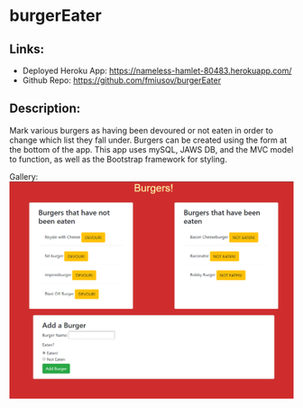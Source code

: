 # burgerEater

## Links: 
- Deployed Heroku App: https://nameless-hamlet-80483.herokuapp.com/
- Github Repo: https://github.com/fmiusov/burgerEater

## Description:
Mark various burgers as having been devoured or not eaten in order to change which list they fall under. Burgers can be created using the form at the bottom of the app. This app uses mySQL, JAWS DB, and the MVC model to function, as well as the Bootstrap framework for styling. 

Gallery:
![main menu](/images/mainss.PNG "Main Menu")